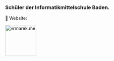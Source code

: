 <h3>Schüler der Informatikmittelschule Baden.</h3>

🍬 Website:

[<picture> <source media="(prefers-color-scheme: dark)" srcset="https://github.com/user-attachments/assets/20347385-4b3f-475c-b1be-7578cc7a03c5"> <source media="(prefers-color-scheme: light)" srcset="https://github.com/user-attachments/assets/1ad5191e-efbe-41a1-83b8-eb3cbfef1c54"> <img alt="vrmarek.me" width="100"> </picture>](https://vrmarek.me)

